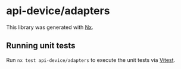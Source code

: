 # api-device/adapters

This library was generated with [Nx](https://nx.dev).

## Running unit tests

Run `nx test api-device/adapters` to execute the unit tests via [Vitest](https://vitest.dev/).

